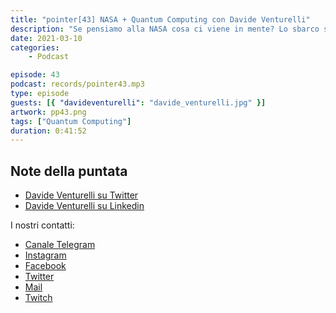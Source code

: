 ```yaml
---
title: "pointer[43] NASA + Quantum Computing con Davide Venturelli"
description: "Se pensiamo alla NASA cosa ci viene in mente? Lo sbarco sulla Luna, le ultime immagini da Marte o ancora missioni spaziali. Dietro tutto questo però c’è ricerca, studio e innovazione su tanti campi diversi. In questa puntata 'spaziale' abbiamo intervistato Davide Venturelli, Direttore di ricerca sui progetti Quantum Computing al centro NASA della Silicon Valley. Con lui abbiamo parlato del futuro del Quantum Computing, di quali sono le attività svolte al Quantum Artificial Intelligence Lab e di imprenditoria."
date: 2021-03-10
categories:
    - Podcast

episode: 43
podcast: records/pointer43.mp3
type: episode
guests: [{ "davideventurelli": "davide_venturelli.jpg" }]
artwork: pp43.png
tags: ["Quantum Computing"]
duration: 0:41:52
---
```


## Note della puntata

<!-- wp:list -->
<ul><li><a href="https://twitter.com/dventu">Davide Venturelli su Twitter</a></li><li><a href="https://www.linkedin.com/in/davideventurelli/">Davide Venturelli su Linkedin</a></li></ul>
<!-- /wp:list -->

I nostri contatti:

-   [Canale Telegram](https://t.me/PointerPodcast)
-   [Instagram](https://www.instagram.com/pointerpodcast/)
-   [Facebook](https://www.facebook.com/pointerPodcast/)
-   [Twitter](https://twitter.com/PointerPodcast)
-   [Mail](info@pointerpodcast.it)
-   [Twitch](https://www.twitch.tv/pointerpodcast)
